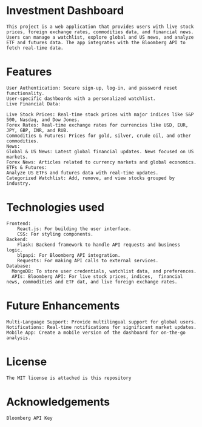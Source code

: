 # Investment Dashboard

    This project is a web application that provides users with live stock prices, foreign exchange rates, commodities data, and financial news. Users can manage a watchlist, explore global and US news, and analyze ETF and futures data. The app integrates with the Bloomberg API to fetch real-time data.

# Features

    User Authentication: Secure sign-up, log-in, and password reset functionality.
    User-specific dashboards with a personalized watchlist.
    Live Financial Data:
    
    Live Stock Prices: Real-time stock prices with major indices like S&P 500, Nasdaq, and Dow Jones.
    Forex Rates: Real-time exchange rates for currencies like USD, EUR, JPY, GBP, INR, and RUB.
    Commodities & Futures: Prices for gold, silver, crude oil, and other commodities.
    News:
    Global & US News: Latest global financial updates. News focused on US markets.
    Forex News: Articles related to currency markets and global economics.
    ETFs & Futures:
    Analyze US ETFs and futures data with real-time updates.
    Categorized Watchlist: Add, remove, and view stocks grouped by industry.

# Technologies used

    Frontend:
        React.js: For building the user interface.
        CSS: For styling components.
    Backend:
        Flask: Backend framework to handle API requests and business logic.
        blpapi: For Bloomberg API integration.
        Requests: For making API calls to external services.
    Database:
      MongoDB: To store user credentials, watchlist data, and preferences.
      APIs: Bloomberg API: For live stock prices, indices,  financial news, commodities and ETF dat, and live foreign exchange rates.

# Future Enhancements
    Multi-Language Support: Provide multilingual support for global users.
    Notifications: Real-time notifications for significant market updates.
    Mobile App: Create a mobile version of the dashboard for on-the-go analysis.

# License
    The MIT license is attached is this repository

# Acknowledgements
    Bloomberg API Key
